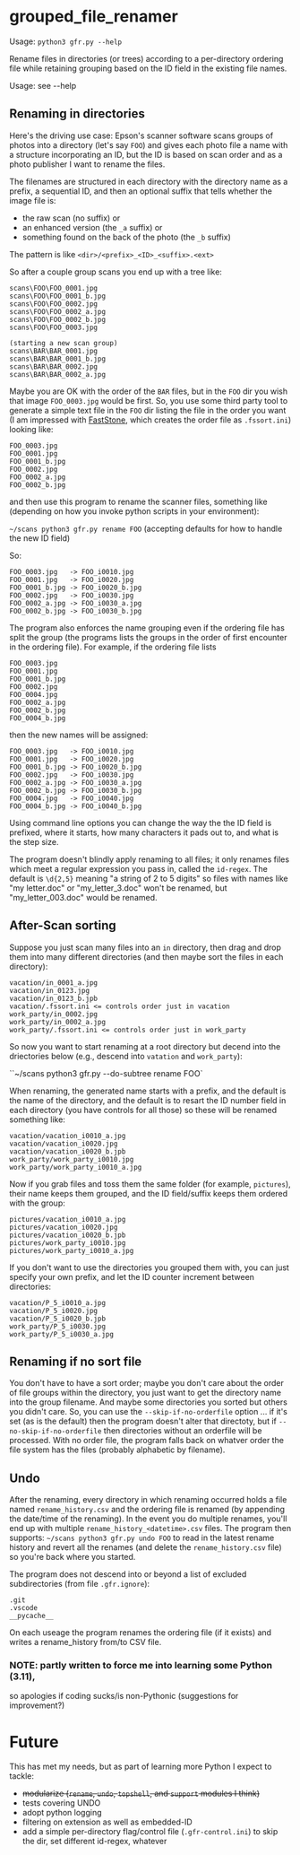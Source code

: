 # grouped_file_renamer

Usage: `python3 gfr.py --help`

Rename files in directories (or trees) according to a per-directory ordering file
while retaining grouping based on the ID field in the existing file names.

Usage: see --help

## Renaming in directories
Here's the driving use case: Epson's scanner software scans groups of photos into a directory (let's say `FOO`) and gives each photo file a name with a structure incorporating an ID, but the ID is based on scan order and as a photo publisher I want to rename the files.

The filenames are structured in each directory with the directory name as a prefix, a sequential ID, and then an optional suffix that tells whether the image file is:
* the raw scan (no suffix) or
* an enhanced version (the `_a` suffix) or
* something found on the back of the photo (the `_b` suffix)

The pattern is like `<dir>/<prefix>_<ID>_<suffix>.<ext>`

So after a couple group scans you end up with a tree like:

```
scans\FOO\FOO_0001.jpg
scans\FOO\FOO_0001_b.jpg
scans\FOO\FOO_0002.jpg
scans\FOO\FOO_0002_a.jpg
scans\FOO\FOO_0002_b.jpg
scans\FOO\FOO_0003.jpg

(starting a new scan group)
scans\BAR\BAR_0001.jpg
scans\BAR\BAR_0001_b.jpg
scans\BAR\BAR_0002.jpg
scans\BAR\BAR_0002_a.jpg
```

Maybe you are OK with the order of the `BAR` files, but in the `FOO` dir you wish that image `FOO_0003.jpg` would be first. So, you use some third party tool to generate a simple text file in the `FOO` dir listing the file in the order you want (I am impressed with [FastStone](https://www.faststone.org/index.htm), which creates the order file as `.fssort.ini`) looking like:
```
FOO_0003.jpg
FOO_0001.jpg
FOO_0001_b.jpg
FOO_0002.jpg
FOO_0002_a.jpg
FOO_0002_b.jpg
```
and then use this program to rename the scanner files, something like (depending on how you invoke python scripts in your environment):

`~/scans python3 gfr.py rename FOO` (accepting defaults for how to handle the new ID field)

So:
```
FOO_0003.jpg   -> FOO_i0010.jpg
FOO_0001.jpg   -> FOO_i0020.jpg
FOO_0001_b.jpg -> FOO_i0020_b.jpg
FOO_0002.jpg   -> FOO_i0030.jpg
FOO_0002_a.jpg -> FOO_i0030_a.jpg
FOO_0002_b.jpg -> FOO_i0030_b.jpg
```

The program also enforces the name grouping even if the ordering file has
split the group (the programs lists the groups in the order of first encounter in the ordering file). For example, if the ordering file lists

```
FOO_0003.jpg
FOO_0001.jpg
FOO_0001_b.jpg
FOO_0002.jpg
FOO_0004.jpg
FOO_0002_a.jpg
FOO_0002_b.jpg
FOO_0004_b.jpg
```
then the new names will be assigned:
```
FOO_0003.jpg   -> FOO_i0010.jpg
FOO_0001.jpg   -> FOO_i0020.jpg
FOO_0001_b.jpg -> FOO_i0020_b.jpg
FOO_0002.jpg   -> FOO_i0030.jpg
FOO_0002_a.jpg -> FOO_i0030_a.jpg
FOO_0002_b.jpg -> FOO_i0030_b.jpg
FOO_0004.jpg   -> FOO_i0040.jpg
FOO_0004_b.jpg -> FOO_i0040_b.jpg
```
Using command line options you can change the way the the ID field is prefixed, where it starts, how many characters it pads out to, and what is the step size.

The program doesn't blindly apply renaming to all files; it only renames files which meet a regular expression you pass in, called the `id-regex`. The default is `\d{2,5}` meaning "a string of  2 to 5 digits" so files with names like "my letter.doc" or "my_letter_3.doc" won't be renamed, but "my_letter_003.doc" would be renamed.

## After-Scan sorting

Suppose you just scan many files into an `in` directory, then drag and drop them into many different directories (and then maybe sort the files in each directory):
```
vacation/in_0001_a.jpg
vacation/in_0123.jpg
vacation/in_0123_b.jpb
vacation/.fssort.ini <= controls order just in vacation
work_party/in_0002.jpg
work_party/in_0002_a.jpg
work_party/.fssort.ini <= controls order just in work_party
```
So now you want to start renaming at a root directory but decend into the driectories below (e.g., descend into `vatation` and `work_party`):

``~/scans python3 gfr.py --do-subtree rename FOO` 

When renaming, the generated name starts with a prefix, and the default is the name of the directory, and the default is to resart the ID number field in each directory (you have controls for all those) so these will be renamed something like:
```
vacation/vacation_i0010_a.jpg
vacation/vacation_i0020.jpg
vacation/vacation_i0020_b.jpb
work_party/work_party_i0010.jpg
work_party/work_party_i0010_a.jpg
```
Now if you grab files and toss them the same folder (for example, `pictures`), their name keeps them grouped, and the ID field/suffix keeps them ordered with the group:

```
pictures/vacation_i0010_a.jpg
pictures/vacation_i0020.jpg
pictures/vacation_i0020_b.jpb
pictures/work_party_i0010.jpg
pictures/work_party_i0010_a.jpg
```

If you don't want to use the directories you grouped them with, you can just specify your own prefix, and let the ID counter increment between directories:
```
vacation/P_5_i0010_a.jpg
vacation/P_5_i0020.jpg
vacation/P_5_i0020_b.jpb
work_party/P_5_i0030.jpg
work_party/P_5_i0030_a.jpg
```

## Renaming if no sort file
You don't have to have a sort order; maybe you don't care about the order of file groups within the directory, you just want to get the directory name into the group filename. And maybe some directories you sorted but others you didn't care. So, you can use the `--skip-if-no-orderfile` option ... if it's set (as is the default) then the program doesn't alter that directoty, but if `--no-skip-if-no-orderfile` then directories without an orderfile will be processed. With no order file, the program falls back on whatver order the file system has the files (probably alphabetic by filename).

## Undo
After the renaming, every directory in which renaming occurred holds a file named `rename_history.csv` and the ordering file is renamed (by appending the date/time of the renaming). In the event you do multiple renames, you'll end up with multiple `rename_history_<datetime>.csv` files. The program then supports:
`~/scans python3 gfr.py undo FOO` to read in the latest rename history and revert all the renames (and delete the `rename_history.csv` file) so you're back where you started. 

The program does not descend into or beyond a list of excluded subdirectories (from file `.gfr.ignore`):
```
.git
.vscode
__pycache__
```

On each useage the program renames the ordering file (if it exists)
and writes a rename_history from/to CSV file.

### NOTE: partly written to force me into learning some Python (3.11),
so apologies if coding sucks/is non-Pythonic (suggestions for improvement?)

# Future
This has met my needs, but as part of learning more Python I expect to tackle:
* ~~modularize (`rename`, `undo`, `topshell`, and `support` modules I think)~~
* tests covering UNDO
* adopt python logging
* filtering on extension as well as embedded-ID
* add a simple per-directory flag/control file (`.gfr-control.ini`) to skip the dir, set different id-regex, whatever

